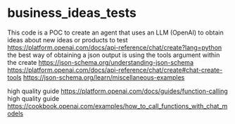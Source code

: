 # business_ideas_tests

This code is a POC to create an agent that uses an LLM (OpenAI) to obtain ideas about new ideas or products to test
 https://platform.openai.com/docs/api-reference/chat/create?lang=python
 the best way of obtaining a json output is using the tools argument within the create
 https://json-schema.org/understanding-json-schema
 https://platform.openai.com/docs/api-reference/chat/create#chat-create-tools
 https://json-schema.org/learn/miscellaneous-examples

 high quality guide https://platform.openai.com/docs/guides/function-calling
 high quality guide https://cookbook.openai.com/examples/how_to_call_functions_with_chat_models
